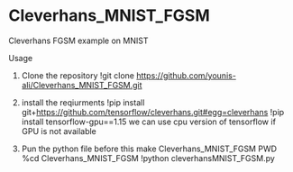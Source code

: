 # Cleverhans_MNIST_FGSM
 Cleverhans FGSM example on MNIST

Usage

1. Clone the repository
!git clone https://github.com/younis-ali/Cleverhans_MNIST_FGSM.git

2. install the reqiurments
!pip install git+https://github.com/tensorflow/cleverhans.git#egg=cleverhans
!pip install tensorflow-gpu==1.15
we can use cpu version of tensorflow if GPU is not available

3. Pun the python file before this make Cleverhans_MNIST_FGSM PWD
%cd Cleverhans_MNIST_FGSM
!python cleverhansMNIST_FGSM.py

